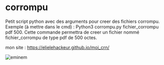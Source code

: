 # corrompu

Petit script python avec des arguments pour creer des fichiers corrompu.
Exemple (à mettre dans le cmd) : Python3 corrompu.py fichier_corrompu pdf 500.
Cette commande permettra de creer un fichier nommé fichier_corrompu de type pdf de 500 octes.

mon site : https://elielehackeur.github.io/moi_crn/

![eminem](https://user-images.githubusercontent.com/79536652/151698308-6c1f5dcb-50f9-49dd-88da-4feb9e86866b.jpeg)
